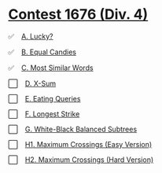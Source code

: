 # [Contest 1676 (Div. 4)](https://codeforces.com/contest/1676)

✅ &ensp; [A. Lucky?](https://codeforces.com/contest/1676/problem/A)

✅ &ensp; [B. Equal Candies](https://codeforces.com/contest/1676/problem/B)

✅ &ensp; [C. Most Similar Words](https://codeforces.com/contest/1676/problem/C)

⬜ &ensp; [D. X-Sum](https://codeforces.com/contest/1676/problem/D)

⬜ &ensp; [E. Eating Queries](https://codeforces.com/contest/1676/problem/E)

⬜ &ensp; [F. Longest Strike](https://codeforces.com/contest/1676/problem/F)

⬜ &ensp; [G. White-Black Balanced Subtrees](https://codeforces.com/contest/1676/problem/G)

⬜ &ensp; [H1. Maximum Crossings (Easy Version)](https://codeforces.com/contest/1676/problem/H1)

⬜ &ensp; [H2. Maximum Crossings (Hard Version)](https://codeforces.com/contest/1676/problem/H2)